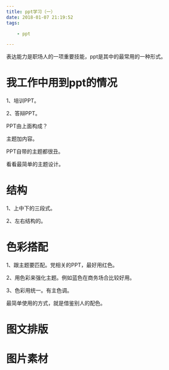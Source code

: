 ```yaml
---
title: ppt学习（一）
date: 2018-01-07 21:19:52
tags:

	- ppt

---
```




表达能力是职场人的一项重要技能，ppt是其中的最常用的一种形式。

# 我工作中用到ppt的情况

1、培训PPT。

2、答辩PPT。



PPT由上面构成？

主题加内容。

PPT自带的主题都很丑。

看看最简单的主题设计。

# 结构

1、上中下的三段式。

2、左右结构的。

# 色彩搭配

1、跟主题要匹配。党相关的PPT，最好用红色。

2、用色彩来强化主题。例如蓝色在商务场合比较好用。

3、色彩用统一。有主色调。

最简单使用的方式，就是借鉴别人的配色。

# 图文排版



# 图片素材

